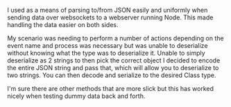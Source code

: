 
I used as a means of parsing to/from JSON easily and uniformly when sending data over websockets to a webserver running Node. This made handling the data easier on both sides.

My scenario was needing to perform a number of actions depending on the event name and process was necessary but was unable to deserialize without knowing what the type was to deserialize it. Unable to simply deserialize as 2 strings to then pick the correct object I decided to encode the entire JSON string and pass that, which will allow you to deserialize to two strings. You can then decode and serialize to the desired Class type. 

I'm sure there are other methods that are more slick but this has worked nicely when testing dummy data back and forth. 
